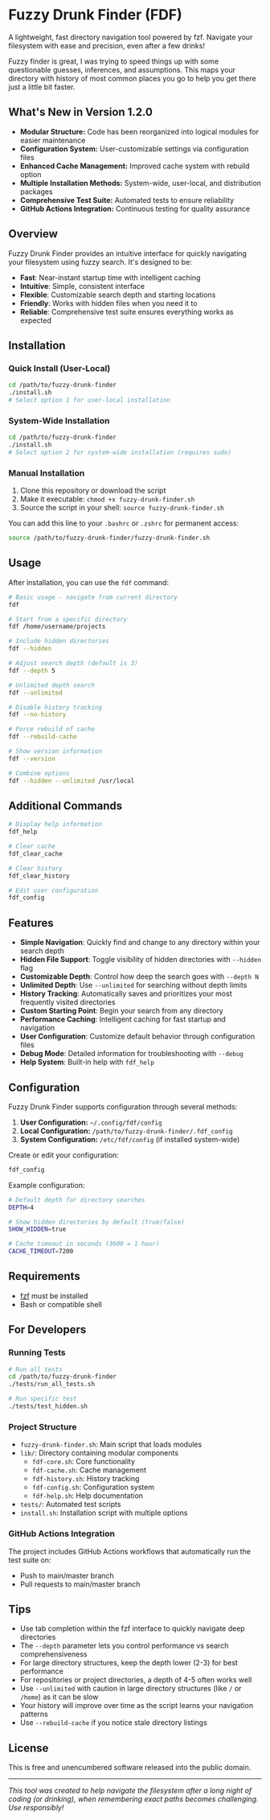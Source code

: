 # Fuzzy Drunk Finder (FDF)

A lightweight, fast directory navigation tool powered by fzf. Navigate your filesystem with ease and precision, even after a few drinks!

Fuzzy finder is great, I was trying to speed things up with some questionable guesses, inferences, and assumptions. This maps your directory with history of most common places you go to help you get there just a little bit faster.

## What's New in Version 1.2.0

- **Modular Structure:** Code has been reorganized into logical modules for easier maintenance
- **Configuration System:** User-customizable settings via configuration files
- **Enhanced Cache Management:** Improved cache system with rebuild option
- **Multiple Installation Methods:** System-wide, user-local, and distribution packages
- **Comprehensive Test Suite:** Automated tests to ensure reliability
- **GitHub Actions Integration:** Continuous testing for quality assurance

## Overview

Fuzzy Drunk Finder provides an intuitive interface for quickly navigating your filesystem using fuzzy search. It's designed to be:

- **Fast**: Near-instant startup time with intelligent caching
- **Intuitive**: Simple, consistent interface
- **Flexible**: Customizable search depth and starting locations
- **Friendly**: Works with hidden files when you need it to
- **Reliable**: Comprehensive test suite ensures everything works as expected

## Installation

### Quick Install (User-Local)

```bash
cd /path/to/fuzzy-drunk-finder
./install.sh
# Select option 1 for user-local installation
```

### System-Wide Installation

```bash
cd /path/to/fuzzy-drunk-finder
./install.sh
# Select option 2 for system-wide installation (requires sudo)
```

### Manual Installation

1. Clone this repository or download the script
2. Make it executable: `chmod +x fuzzy-drunk-finder.sh`
3. Source the script in your shell: `source fuzzy-drunk-finder.sh`

You can add this line to your `.bashrc` or `.zshrc` for permanent access:
```bash
source /path/to/fuzzy-drunk-finder/fuzzy-drunk-finder.sh
```

## Usage

After installation, you can use the `fdf` command:

```bash
# Basic usage - navigate from current directory
fdf

# Start from a specific directory
fdf /home/username/projects

# Include hidden directories
fdf --hidden

# Adjust search depth (default is 3)
fdf --depth 5

# Unlimited depth search
fdf --unlimited

# Disable history tracking
fdf --no-history

# Force rebuild of cache
fdf --rebuild-cache

# Show version information
fdf --version

# Combine options
fdf --hidden --unlimited /usr/local
```

## Additional Commands

```bash
# Display help information
fdf_help

# Clear cache
fdf_clear_cache

# Clear history
fdf_clear_history

# Edit user configuration
fdf_config
```

## Features

- **Simple Navigation**: Quickly find and change to any directory within your search depth
- **Hidden File Support**: Toggle visibility of hidden directories with `--hidden` flag
- **Customizable Depth**: Control how deep the search goes with `--depth N`
- **Unlimited Depth**: Use `--unlimited` for searching without depth limits
- **History Tracking**: Automatically saves and prioritizes your most frequently visited directories
- **Custom Starting Point**: Begin your search from any directory
- **Performance Caching**: Intelligent caching for fast startup and navigation
- **User Configuration**: Customize default behavior through configuration files
- **Debug Mode**: Detailed information for troubleshooting with `--debug`
- **Help System**: Built-in help with `fdf_help`

## Configuration

Fuzzy Drunk Finder supports configuration through several methods:

1. **User Configuration:** `~/.config/fdf/config`
2. **Local Configuration:** `/path/to/fuzzy-drunk-finder/.fdf_config`
3. **System Configuration:** `/etc/fdf/config` (if installed system-wide)

Create or edit your configuration:
```bash
fdf_config
```

Example configuration:
```bash
# Default depth for directory searches
DEPTH=4

# Show hidden directories by default (true/false)
SHOW_HIDDEN=true

# Cache timeout in seconds (3600 = 1 hour)
CACHE_TIMEOUT=7200
```

## Requirements

- [fzf](https://github.com/junegunn/fzf) must be installed
- Bash or compatible shell

## For Developers

### Running Tests

```bash
# Run all tests
cd /path/to/fuzzy-drunk-finder
./tests/run_all_tests.sh

# Run specific test
./tests/test_hidden.sh
```

### Project Structure

- `fuzzy-drunk-finder.sh`: Main script that loads modules
- `lib/`: Directory containing modular components
  - `fdf-core.sh`: Core functionality
  - `fdf-cache.sh`: Cache management
  - `fdf-history.sh`: History tracking
  - `fdf-config.sh`: Configuration system
  - `fdf-help.sh`: Help documentation
- `tests/`: Automated test scripts
- `install.sh`: Installation script with multiple options

### GitHub Actions Integration

The project includes GitHub Actions workflows that automatically run the test suite on:
- Push to main/master branch
- Pull requests to main/master branch

## Tips

- Use tab completion within the fzf interface to quickly navigate deep directories
- The `--depth` parameter lets you control performance vs search comprehensiveness
- For large directory structures, keep the depth lower (2-3) for best performance
- For repositories or project directories, a depth of 4-5 often works well
- Use `--unlimited` with caution in large directory structures (like `/` or `/home`) as it can be slow
- Your history will improve over time as the script learns your navigation patterns
- Use `--rebuild-cache` if you notice stale directory listings

## License

This is free and unencumbered software released into the public domain.

---

*This tool was created to help navigate the filesystem after a long night of coding (or drinking), when remembering exact paths becomes challenging. Use responsibly!*
